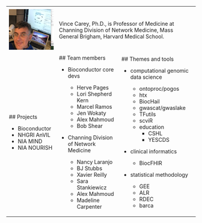 
<br>
<br>
<table border="0">
 <tr>
    <td><b style="font-size:30px">  </b></td>
    <td><b style="font-size:30px">  </b></td>
    <td><b style="font-size:30px">  </b></td>
 </tr>
 <tr>
<td>
<img src="man/figures/vjclogo1.png" width=200px/>
</td>
<td colspan="2">
 <p>
Vince Carey, Ph.D., is Professor of Medicine at Channing Division of Network
Medicine, Mass General Brigham, Harvard Medical School.
</td>
 </tr>

 <tr>
    <td><b style="font-size:30px">  </b></td>
    <td><b style="font-size:30px">  </b></td>
    <td><b style="font-size:30px">  </b></td>
 </tr>

 <tr>

<td>
## Projects

- Bioconductor
- NHGRI AnVIL
- NIA MIND
- NIA NOURISH
</td>


<td>
## Team members

- Bioconductor core devs
    - Herve Pages
    - Lori Shepherd Kern
    - Marcel Ramos
    - Jen Wokaty
    - Alex Mahmoud
    - Bob Shear

- Channing Division of Network Medicine
    - Nancy Laranjo
    - BJ Stubbs
    - Xavier Reilly
    - Sara Stankiewicz
    - Alex Mahmoud
    - Madeline Carpenter
</td>
<td>
## Themes and tools


- computational genomic data science
    - ontoproc/pogos
    - htx
    - BiocHail
    - gwascat/gwaslake
    - TFutils
    - scviR
    - education
        - CSHL
        - YESCDS

- clinical informatics
    - BiocFHIR

- statistical methodology
    - GEE
    - ALR
    - RDEC
    - barca
</td>
 </tr>
</table>
